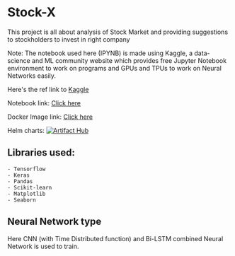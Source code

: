 # Stock-X

This project is all about analysis of Stock Market and providing suggestions to stockholders to invest in right company

Note: The notebook used here (IPYNB) is made using Kaggle, a data-science and ML community website which provides free Jupyter Notebook environment to work on programs and GPUs and TPUs to work on Neural Networks easily.

Here's the ref link to [Kaggle](https://www.kaggle.com/)

Notebook link: [Click here](https://www.kaggle.com/aadhityaa/stock-cnn-lstm)

Docker Image link: [Click here](https://hub.docker.com/r/aerox86/stock-x)

Helm charts: [![Artifact Hub](https://img.shields.io/endpoint?url=https://artifacthub.io/badge/repository/stock-x)](https://artifacthub.io/packages/search?repo=stock-x)

## Libraries used:
    - Tensorflow
    - Keras
    - Pandas
    - Scikit-learn
    - Matplotlib
    - Seaborn

## Neural Network type

Here CNN (with Time Distributed function) and Bi-LSTM combined Neural Network is used to train.
